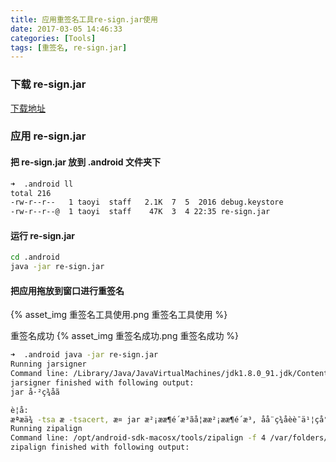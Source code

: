 ```yaml
---
title: 应用重签名工具re-sign.jar使用
date: 2017-03-05 14:46:33
categories: [Tools]
tags: [重签名, re-sign.jar]
---
```


### 下载 re-sign.jar
[下载地址](http://download.csdn.net/download/christopher_lv/8569477)

### 应用 re-sign.jar
#### 把 re-sign.jar 放到 .android 文件夹下

  <!--more-->

```bash
➜  .android ll
total 216
-rw-r--r--   1 taoyi  staff   2.1K  7  5  2016 debug.keystore
-rw-r--r--@  1 taoyi  staff    47K  3  4 22:35 re-sign.jar
```

#### 运行 re-sign.jar
```bash
cd .android
java -jar re-sign.jar
```

#### 把应用拖放到窗口进行重签名
{% asset_img 重签名工具使用.png 重签名工具使用 %}

重签名成功
{% asset_img 重签名成功.png 重签名成功 %}
```bash
➜  .android java -jar re-sign.jar                   
Running jarsigner
Command line: /Library/Java/JavaVirtualMachines/jdk1.8.0_91.jdk/Contents/Home/bin/jarsigner -keystore /Users/taoyi/.android/debug.keystore -storepass android -keypass android /var/folders/6c/t0zm0zy90p12fjr77h9qtktr0000gp/T/resigner3271202971406261445.apk androiddebugkey
jarsigner finished with following output:
jar å·²ç­¾åã

è­¦å:
æªæä¾ -tsa æ -tsacert, æ­¤ jar æ²¡ææ¶é´æ³ãå¦ææ²¡ææ¶é´æ³, åå¨ç­¾åèè¯ä¹¦çå°ææ¥æ (2046-06-28) æä»¥åçä»»ä½æ¤éæ¥æä¹å, ç¨æ·å¯è½æ æ³éªè¯æ­¤ jarã
Running zipalign
Command line: /opt/android-sdk-macosx/tools/zipalign -f 4 /var/folders/6c/t0zm0zy90p12fjr77h9qtktr0000gp/T/resigner3271202971406261445.apk /Users/taoyi/git_projects/dfcAppium/res/app/android/fengche_debug.apk
zipalign finished with following output:
```
